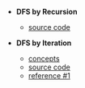 - **DFS by Recursion**
    - [source code](source/recursive.py)

- **DFS by Iteration**
    - [concepts](images/iterative.png)
    - [source code](source/)
    - [reference #1]() 